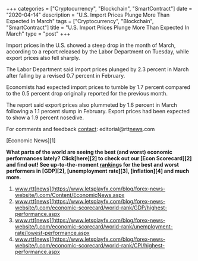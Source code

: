 +++
categories = ["Cryptocurrency", "Blockchain", "SmartContract"]
date = "2020-04-14"
description = "U.S. Import Prices Plunge More Than Expected In March"
tags = ["Cryptocurrency", "Blockchain", "SmartContract"]
title = "U.S. Import Prices Plunge More Than Expected In March"
type = "post"
+++

Import prices in the U.S. showed a steep drop in the month of March,
according to a report released by the Labor Department on Tuesday, while
export prices also fell sharply.

The Labor Department said import prices plunged by 2.3 percent in March
after falling by a revised 0.7 percent in February.

Economists had expected import prices to tumble by 1.7 percent compared
to the 0.5 percent drop originally reported for the previous month.

The report said export prices also plummeted by 1.6 percent in March
following a 1.1 percent slump in February. Export prices had been
expected to show a 1.9 percent nosedive.

For comments and feedback [contact](https://www.playgroundfx.com/contact/): editorial@rtt[news](https://www.letsplayfx.com/blog/forex-news-website/).com

[Economic News][1]

 **What parts of the world are seeing the best (and worst) economic
performances lately? Click[here][2] to check out our [Econ Scorecard][2]
and find out! See up-to-the-moment [ranking](https://www.playgroundfx.com/blog/crypto-exchange-ranking/)s for the best and worst
performers in [GDP][2], [unemployment rate][3], [inflation][4] and much
more.**

   1. www.rtt[news](https://www.letsplayfx.com/blog/forex-news-website/).com/Content/EconomicNews.aspx
   2. www.rtt[news](https://www.letsplayfx.com/blog/forex-news-website/).com/economic-scorecard/world-rank/GDP/highest-performance.aspx
   3. www.rtt[news](https://www.letsplayfx.com/blog/forex-news-website/).com/economic-scorecard/world-rank/unemployment-rate/lowest-performance.aspx
   4. www.rtt[news](https://www.letsplayfx.com/blog/forex-news-website/).com/economic-scorecard/world-rank/CPI/highest-performance.aspx